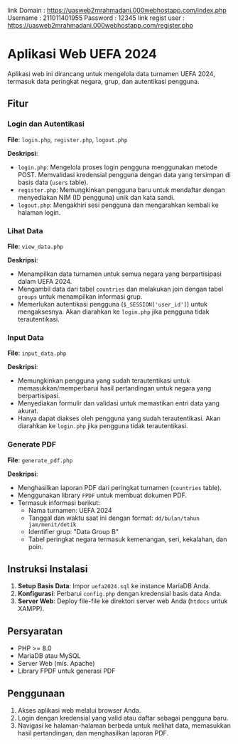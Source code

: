 link Domain : https://uasweb2mrahmadani.000webhostapp.com/index.php
Username : 211011401955 
Password : 12345
link regist user : https://uasweb2mrahmadani.000webhostapp.com/register.php

# Aplikasi Web UEFA 2024

Aplikasi web ini dirancang untuk mengelola data turnamen UEFA 2024, termasuk data peringkat negara, grup, dan autentikasi pengguna.

## Fitur

### Login dan Autentikasi

**File**: `login.php`, `register.php`, `logout.php`

**Deskripsi**: 
- `login.php`: Mengelola proses login pengguna menggunakan metode POST. Memvalidasi kredensial pengguna dengan data yang tersimpan di basis data (`users` table).
- `register.php`: Memungkinkan pengguna baru untuk mendaftar dengan menyediakan NIM (ID pengguna) unik dan kata sandi.
- `logout.php`: Mengakhiri sesi pengguna dan mengarahkan kembali ke halaman login.

### Lihat Data

**File**: `view_data.php`

**Deskripsi**: 
- Menampilkan data turnamen untuk semua negara yang berpartisipasi dalam UEFA 2024.
- Mengambil data dari tabel `countries` dan melakukan join dengan tabel `groups` untuk menampilkan informasi grup.
- Memerlukan autentikasi pengguna (`$_SESSION['user_id']`) untuk mengaksesnya. Akan diarahkan ke `login.php` jika pengguna tidak terautentikasi.

### Input Data

**File**: `input_data.php`

**Deskripsi**: 
- Memungkinkan pengguna yang sudah terautentikasi untuk memasukkan/memperbarui hasil pertandingan untuk negara yang berpartisipasi.
- Menyediakan formulir dan validasi untuk memastikan entri data yang akurat.
- Hanya dapat diakses oleh pengguna yang sudah terautentikasi. Akan diarahkan ke `login.php` jika pengguna tidak terautentikasi.

### Generate PDF

**File**: `generate_pdf.php`

**Deskripsi**: 
- Menghasilkan laporan PDF dari peringkat turnamen (`countries` table).
- Menggunakan library `FPDF` untuk membuat dokumen PDF.
- Termasuk informasi berikut:
  - Nama turnamen: UEFA 2024
  - Tanggal dan waktu saat ini dengan format: `dd/bulan/tahun jam/menit/detik`
  - Identifier grup: "Data Group B"
  - Tabel peringkat negara termasuk kemenangan, seri, kekalahan, dan poin.

## Instruksi Instalasi

1. **Setup Basis Data**: Impor `uefa2024.sql` ke instance MariaDB Anda.
2. **Konfigurasi**: Perbarui `config.php` dengan kredensial basis data Anda.
3. **Server Web**: Deploy file-file ke direktori server web Anda (`htdocs` untuk XAMPP).

## Persyaratan

- PHP >= 8.0
- MariaDB atau MySQL
- Server Web (mis. Apache)
- Library FPDF untuk generasi PDF

## Penggunaan

1. Akses aplikasi web melalui browser Anda.
2. Login dengan kredensial yang valid atau daftar sebagai pengguna baru.
3. Navigasi ke halaman-halaman berbeda untuk melihat data, memasukkan hasil pertandingan, dan menghasilkan laporan PDF.

